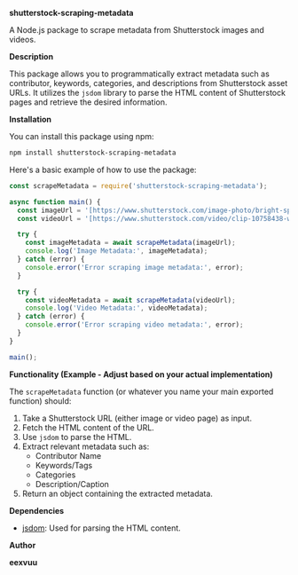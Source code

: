 **shutterstock-scraping-metadata**

A Node.js package to scrape metadata from Shutterstock images and videos.

**Description**

This package allows you to programmatically extract metadata such as contributor, keywords, categories, and descriptions from Shutterstock asset URLs. It utilizes the `jsdom` library to parse the HTML content of Shutterstock pages and retrieve the desired information.

**Installation**

You can install this package using npm:

```bash
npm install shutterstock-scraping-metadata
```

Here's a basic example of how to use the package:

```javascript
const scrapeMetadata = require('shutterstock-scraping-metadata');

async function main() {
  const imageUrl = '[https://www.shutterstock.com/image-photo/bright-spring-view-cameo-island-coast-1047730157](https://www.shutterstock.com/image-photo/bright-spring-view-cameo-island-coast-1047730157)'; // Example Shutterstock image URL
  const videoUrl = '[https://www.shutterstock.com/video/clip-10758438-woman-enjoying-sunset-ocean-beach-feeling](https://www.shutterstock.com/video/clip-10758438-woman-enjoying-sunset-ocean-beach-feeling)'; // Example Shutterstock video URL

  try {
    const imageMetadata = await scrapeMetadata(imageUrl);
    console.log('Image Metadata:', imageMetadata);
  } catch (error) {
    console.error('Error scraping image metadata:', error);
  }

  try {
    const videoMetadata = await scrapeMetadata(videoUrl);
    console.log('Video Metadata:', videoMetadata);
  } catch (error) {
    console.error('Error scraping video metadata:', error);
  }
}

main();
```

**Functionality (Example - Adjust based on your actual implementation)**

The `scrapeMetadata` function (or whatever you name your main exported function) should:

1.  Take a Shutterstock URL (either image or video page) as input.
2.  Fetch the HTML content of the URL.
3.  Use `jsdom` to parse the HTML.
4.  Extract relevant metadata such as:
    * Contributor Name
    * Keywords/Tags
    * Categories
    * Description/Caption
5.  Return an object containing the extracted metadata.

**Dependencies**

* [jsdom](https://www.npmjs.com/package/jsdom): Used for parsing the HTML content.

**Author**

****eexvuu****
